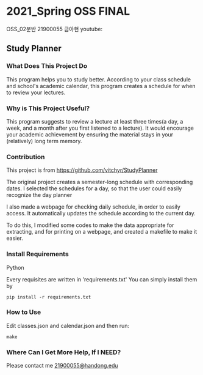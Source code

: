# 2021_Spring OSS FINAL
OSS_02분반
21900055 금아현
youtube: 

## Study Planner
### What Does This Project Do
This program helps you to study better. According to your class schedule and school's academic calendar, this program creates a schedule for when to review your lectures.

### Why is This Project Useful?
This program suggests to review a lecture at least three times(a day, a week, and a month after you first listened to a lecture). It would encourage your academic achievement by ensuring the material stays in your (relatively) long term memory.

### Contribution
This project is from https://github.com/vitchyr/StudyPlanner

The original project creates a semester-long schedule with corresponding dates. I selected the schedules for a day, so that the user could easily recognize the day planner

I also made a webpage for checking daily schedule, in order to easily access. It automatically updates the schedule according to the current day.

To do this, I modified some codes to make the data appropriate for extracting, and for printing on a webpage, and created a makefile to make it easier. 

### Install Requirements
Python

Every requisites are written in 'requirements.txt'
You can simply install them by
```
pip install -r requirements.txt
```

### How to Use
Edit classes.json and calendar.json and then run:
```
make
```
### Where Can I Get More Help, If I NEED?
Please contact me 21900055@handong.edu
